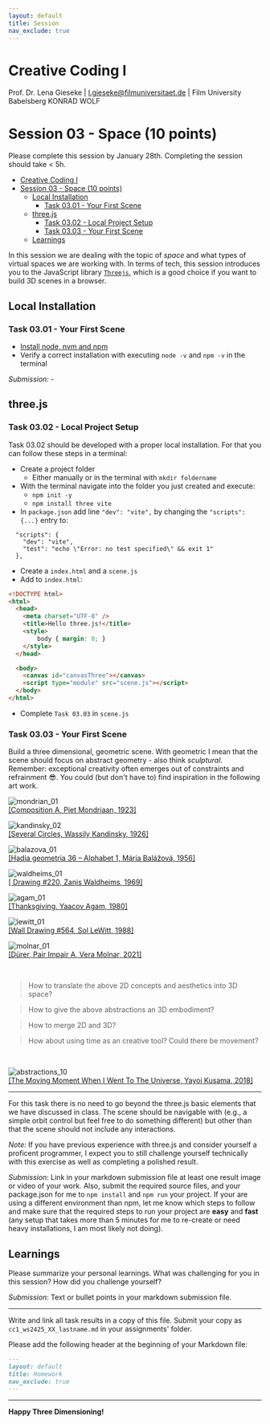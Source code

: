 ```yaml
---
layout: default
title: Session
nav_exclude: true
---
```



# Creative Coding I

Prof. Dr. Lena Gieseke \| l.gieseke@filmuniversitaet.de  \| Film University Babelsberg KONRAD WOLF
  


# Session 03 - Space (10 points)

Please complete this session by January 28th. Completing the session should take < 5h.  


* [Creative Coding I](#creative-coding-i)
* [Session 03 - Space (10 points)](#session-03---space-10-points)
    * [Local Installation](#local-installation)
        * [Task 03.01 - Your First Scene](#task-0301---your-first-scene)
    * [three.js](#threejs)
        * [Task 03.02 - Local Project Setup](#task-0302---local-project-setup)
        * [Task 03.03 - Your First Scene](#task-0303---your-first-scene)
    * [Learnings](#learnings)


In this session we are dealing with the topic of _space_ and what types of virtual spaces we are working with. In terms of tech, this session introduces you to the JavaScript library [`Threejs`](https://threejs.org/), which is a good choice if you want to build 3D scenes in a browser.

## Local Installation

### Task 03.01 - Your First Scene

* [Install node, nvm and npm](https://nodejs.org/en/download)
* Verify a correct installation with executing `node -v` and `npm -v` in the terminal

*Submission:* -

## three.js

### Task 03.02 - Local Project Setup

Task 03.02 should be developed with a proper local installation. For that you can follow these steps in a terminal:

* Create a project folder
    * Either manually or in the terminal with `mkdir foldername`
* With the terminal navigate into the folder you just created and execute:
    * `npm init -y`
    * `npm install three vite`
* In `package.json` add line `"dev": "vite",` by changing the `"scripts": {...}` entry to:

```
  "scripts": {
    "dev": "vite",
    "test": "echo \"Error: no test specified\" && exit 1"
  },
```
* Create a `index.html` and a `scene.js`
* Add to `index.html`:

```html
<!DOCTYPE html>
<html>
  <head>
    <meta charset="UTF-8" />
    <title>Hello three.js!</title>
    <style>
        body { margin: 0; }
    </style>
  </head>

  <body>
    <canvas id="canvasThree"></canvas>
    <script type="module" src="scene.js"></script> 
  </body>
</html>
```
* Complete `Task 03.03` in `scene.js`

### Task 03.03 - Your First Scene

Build a three dimensional, geometric scene. With geometric I mean that the scene should focus on abstract geometry - also think *sculptural*. Remember: exceptional creativity often emerges out of constraints and refrainment 😎. You could (but don't have to) find inspiration in the following art work. 


![mondrian_01](img/mondrian_01.png)  
[[Composition A, Piet Mondriaan, 1923]](https://www.wikiart.org/de/piet-mondrian/composition-a-1923) 

![kandinsky_02](img/kandinsky_02.jpg)  
[[Several Circles, Wassily Kandinsky, 1926]](https://en.wikipedia.org/wiki/File:Vassily_Kandinsky,_1926_-_Several_Circles,_Gugg_0910_25.jpg)

![balazova_01](img/balazova_01.jpg)  
[[Hadia geometria 36 – Alphabet 1, Mária Balážová, 1956]](https://www.1stdibs.com/art/prints-works-on-paper/abstract-prints-works-on-paper/yaacov-agam-thanksgiving/id-a_13123922/) 

![waldheims_01](img/waldheims_01.jpg)  
[[ Drawing #220, Zanis Waldheims, 1969]](https://post.moma.org/zanis-waldheims/) 

![agam_01](img/agam_01.png)  
[[Thanksgiving, Yaacov Agam, 1980]](https://www.1stdibs.com/art/prints-works-on-paper/abstract-prints-works-on-paper/yaacov-agam-thanksgiving/id-a_13123922/) 


![lewitt_01](img/lewitt_01.png)  
[[Wall Drawing #564, Sol LeWitt, 1988]](https://www.nytimes.com/2013/09/06/arts/design/sol-lewitt.html) 

![molnar_01](img/molnar_01.jpg)  
[[Dürer, Pair Impair A, Vera Molnar, 2021]](https://www.apollonia-art-exchanges.com/en/vera-molnar/) 


<br >

> How to translate the above 2D concepts and aesthetics into 3D space?  
  
> How to give the above abstractions an 3D embodiment?  
  
> How to merge 2D and 3D?
   
> How about using time as an creative tool? Could there be movement?

<br >

![abstractions_10](img/abstractions_10.jpg)  
[[The Moving Moment When I Went To The Universe, Yayoi Kusama, 2018]](https://ocula.com/art-galleries/victoria-miro-gallery/exhibitions/yayoi-kusama/)  

---

For this task there is no need to go beyond the three.js basic elements that we have discussed in class. The scene should be navigable with (e.g., a simple orbit control but feel free to do something different) but other than that the scene should not include any interactions.

*Note:* If you have previous experience with three.js and consider yourself a proficent programmer, I expect you to still challenge yourself technically with this exercise as well as completing a polished result.
  

*Submission*: Link in your markdown submission file at least one result image or video of your work. Also, submit the required source files, and your package.json for me to `npm install` and `npm run` your project. If your are using a different environment than npm, let me know which steps to follow and make sure that the required steps to run your project are **easy** and **fast** (any setup that takes more than 5 minutes for me to re-create or need heavy installations, I am most likely not doing).


## Learnings

Please summarize your personal learnings. What was challenging for you in this session? How did you challenge yourself?

*Submission*: Text or bullet points in your markdown submission file.  


---

Write and link all task results in a copy of this file. Submit your copy as `cc1_ws2425_XX_lastname.md` in your assignments' folder.

Please add the following header at the beginning of your Markdown file:

```md
---
layout: default
title: Homework
nav_exclude: true
---
```

---


**Happy Three Dimensioning!**
